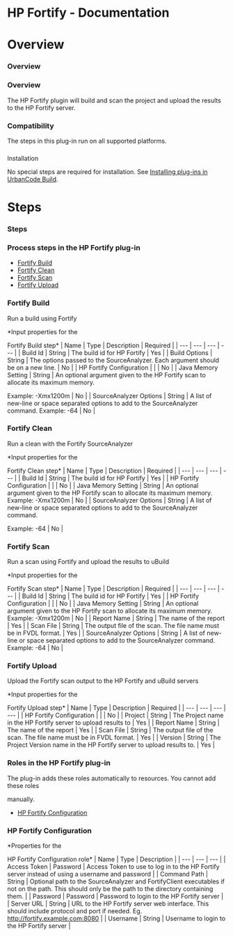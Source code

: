 
HP Fortify - Documentation
==========================

# Overview




### Overview




 


### Overview


The HP Fortify plugin will build and scan the project and upload the results to 
the HP Fortify server.


### Compatibility


The steps in this plug-in run on all supported platforms.


### 
Installation


No special steps are required for installation. See [Installing plug-ins in UrbanCode 
Build](http://www-01.ibm.com/support/knowledgecenter/#!/SS8NMD_6.1.0/com.ibm.ucbuild.doc/topics/plugin_ch.html 
"Installing plug-ins in UrbanCode Build").




# Steps




### Steps




 



### Process steps in the HP Fortify plug-in


* [Fortify Build](#fortify_build)
* [Fortify 
Clean](#fortify_clean)
* [Fortify Scan](#fortify_scan)
* [Fortify Upload](#fortify_upload)




### Fortify Build


Run a
 build using Fortify




*Input properties for the  

Fortify Build step*  | Name | Type | Description | Required |
| 
--- | --- | --- | --- |
| Build Id | String | The build id for HP Fortify | Yes |
| Build Options | String | The options
 passed to the SourceAnalyzer. Each argument should be on a new line. | No |
| HP Fortify Configuration |  |  | No |
| 
Java Memory Setting | String | An optional argument given to the HP Fortify scan to allocate its maximum memory.

Example: -Xmx1200m | No |
| SourceAnalyzer Options | String | A list of new-line or space separated options to add to 
the SourceAnalyzer command.
Example: -64 | No |


### Fortify Clean


Run a clean with the Fortify SourceAnalyzer 





*Input properties for the  

Fortify Clean step*  | Name | Type | Description | Required |
| --- | --- | --- | --- |
| 
Build Id | String | The build id for HP Fortify | Yes |
| HP Fortify Configuration |  |  | No |
| Java Memory Setting | 
String | An optional argument given to the HP Fortify scan to allocate its maximum memory.
Example: -Xmx1200m | No |
| 
SourceAnalyzer Options | String | A list of new-line or space separated options to add to the SourceAnalyzer command.

Example: -64 | No |


### Fortify Scan


Run a scan using Fortify and upload the results to uBuild




*Input properties
 for the  

Fortify Scan step*  | Name | Type | Description | Required |
| --- | --- | --- | --- |
| Build Id | String |
 The build id for HP Fortify | Yes |
| HP Fortify Configuration |  |  | No |
| Java Memory Setting | String | An 
optional argument given to the HP Fortify scan to allocate its maximum memory.
Example: -Xmx1200m | No |
| Report Name |
 String | The name of the report | Yes |
| Scan File | String | The output file of the scan. The file name must be in 
FVDL format. | Yes |
| SourceAnalyzer Options | String | A list of new-line or space separated options to add to the 
SourceAnalyzer command.
Example: -64 | No |


### Fortify Upload


Upload the Fortify scan output to the HP Fortify and 
uBuild servers




*Input properties for the  

Fortify Upload step*  | Name | Type | Description | Required |
| --- | 
--- | --- | --- |
| HP Fortify Configuration |  |  | No |
| Project | String | The Project name in the HP Fortify server
 to upload results to | Yes |
| Report Name | String | The name of the report | Yes |
| Scan File | String | The output 
file of the scan. The file name must be in FVDL format. | Yes |
| Version | String | The Project Version name in the HP 
Fortify server to upload results to. | Yes |




### Roles in the HP Fortify plug-in


The plug-in adds these roles 
automatically to resources. You cannot add these roles  

manually.



* [HP Fortify 
Configuration](#hp_fortify_configuration_role)



### HP Fortify Configuration




*Properties for the  

HP Fortify 
Configuration role*  | Name | Type | Description |
| --- | --- | --- |
| Access Token | Password | Access Token to use 
to log in to the HP Fortify server instead of using a
username and password |
| Command Path | String | Optional path to
 the SourceAnalyzer and FortifyClient executables if not on the
path. This should only be the path to the directory 
containing them. |
| Password | Password | Password to login to the HP Fortify server |
| Server URL | String | URL to 
the HP Fortify server web interface. This should include protocol and
port if needed. Eg. 
http://fortify.example.com:8080 |
| Username | String | Username to login to the HP Fortify server |




